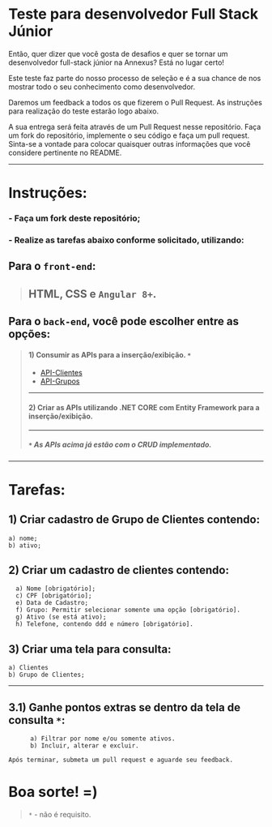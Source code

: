 # Teste para desenvolvedor Full Stack Júnior


Então, quer dizer que você gosta de desafios e quer se tornar um desenvolvedor full-stack júnior na Annexus? Está no lugar certo!

Este teste faz parte do nosso processo de seleção e é a sua chance de nos mostrar todo o seu conhecimento como desenvolvedor.

Daremos um feedback a todos os que fizerem o Pull Request.
As instruções para realização do teste estarão logo abaixo.

A sua entrega será feita através de um Pull Request nesse repositório. Faça um fork do repositório, implemente o seu código e faça um pull request. Sinta-se a vontade para colocar quaisquer outras informações que você considere pertinente no README.

---

# Instruções:
### - Faça um fork deste repositório;
### - Realize as tarefas abaixo conforme solicitado, utilizando:

## Para o `front-end`: 
> ## HTML, CSS e `Angular 8+`.

## Para o `back-end`, você pode escolher entre as opções:


>#### 1) Consumir as APIs para a inserção/exibição. `*`
>* [API-Clientes](http://179.228.137.45:7777/micro-cadastro/api/TesteClientes)
>* [API-Grupos](http://179.228.137.45:7777/micro-cadastro/api/TesteGrupos)
>---
>#### 2) Criar as APIs utilizando .NET CORE com Entity Framework para a inserção/exibição.
>---
>##### `*` As APIs acima já estão com o CRUD implementado.
---


# Tarefas:
 
## 1) Criar cadastro de Grupo de Clientes contendo:
	a) nome;
	b) ativo;
## 2) Criar um cadastro de clientes contendo: 
      a) Nome [obrigatório];
      c) CPF [obrigatório];
      e) Data de Cadastro;
      f) Grupo: Permitir selecionar somente uma opção [obrigatório].
      g) Ativo (se está ativo);
      h) Telefone, contendo ddd e número [obrigatório].
## 3) Criar uma tela para consulta:
    a) Clientes
    b) Grupo de Clientes;
---


## 3.1) Ganhe pontos extras se dentro da tela de consulta `*`:
```
      a) Filtrar por nome e/ou somente ativos.
      b) Incluir, alterar e excluir.
```



`Após terminar, submeta um pull request e aguarde seu feedback.`


# <b>Boa sorte! =)</b>



> `*` - não é requisito.
